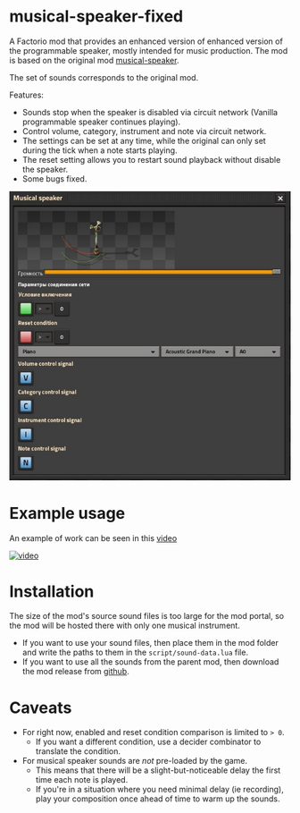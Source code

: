 # musical-speaker-fixed

A Factorio mod that provides an enhanced version of enhanced version of the programmable speaker, mostly intended for music production. The mod is based on the original mod [musical-speaker](https://github.com/Xcelled/musical-speaker).

The set of sounds corresponds to the original mod.

Features:
- Sounds stop when the speaker is disabled via circuit network (Vanilla programmable speaker continues playing).
- Control volume, category, instrument and note via circuit network.
- The settings can be set at any time, while the original can only set during the tick when a note starts playing.
- The reset setting allows you to restart sound playback without disable the speaker.
- Some bugs fixed.

![](./images/img1.jpg)

# Example usage

An example of work can be seen in this [video](https://youtu.be/hk3BCiMDQDs)

[![video](https://img.youtube.com/vi/hk3BCiMDQDs/0.jpg)](https://www.youtube.com/watch?v=hk3BCiMDQDs)

# Installation

The size of the mod's source sound files is too large for the mod portal, so the mod will be hosted there with only one musical instrument.
- If you want to use your sound files, then place them in the mod folder and write the paths to them in the `script/sound-data.lua` file.
- If you want to use all the sounds from the parent mod, then download the mod release from [github](https://github.com/IAmTomaton/musical-speaker-fixed/releases/tag/v1.0.2).

# Caveats
- For right now, enabled and reset condition comparison is limited to `> 0`.
	- If you want a different condition, use a decider combinator to translate the condition.
- For musical speaker sounds are _not_ pre-loaded by the game.
	- This means that there will be a slight-but-noticeable delay the first time each note is played.
	- If you're in a situation where you need minimal delay (ie recording), play your composition once ahead of time to warm up the sounds.
 
